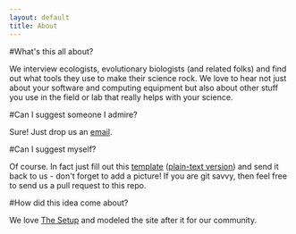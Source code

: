 ```yaml
---
layout: default
title: About
---
```


#What's this all about?

We interview ecologists, evolutionary biologists (and related folks) and find out what tools they use to make their science rock. We love to hear not just about your software and computing equipment but also about other stuff you use in the field or lab that really helps with your science.

#Can I suggest someone I admire?

Sure! Just drop us an [email](mailto:interviews@eebtools.org).

#Can I suggest myself?

Of course. In fact just fill out this [template](https://gist.github.com/4612840) ([plain-text version](https://gist.github.com/raw/4612840/870b6c0fad44cd28c79c92dfe9173a5e754b14ad/eebtools-interview.md)) and send it back to us - don't forget to add a picture! If you are git savvy, then feel free to send us a pull request to this repo.

#How did this idea come about?

We love [The Setup](http://usesthis.com/about/) and modeled the site after it for our community.
